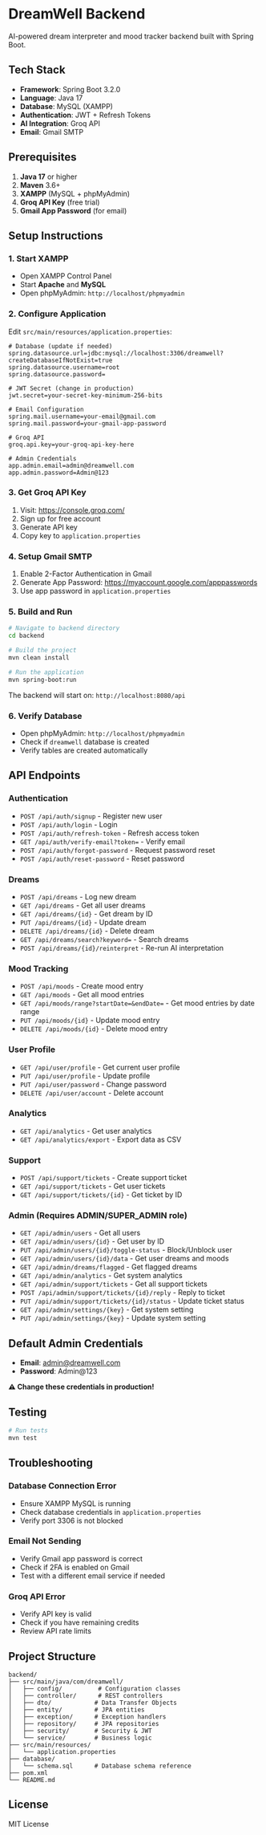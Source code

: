 # DreamWell Backend

AI-powered dream interpreter and mood tracker backend built with Spring Boot.

## Tech Stack

- **Framework**: Spring Boot 3.2.0
- **Language**: Java 17
- **Database**: MySQL (XAMPP)
- **Authentication**: JWT + Refresh Tokens
- **AI Integration**: Groq API
- **Email**: Gmail SMTP

## Prerequisites

1. **Java 17** or higher
2. **Maven** 3.6+
3. **XAMPP** (MySQL + phpMyAdmin)
4. **Groq API Key** (free trial)
5. **Gmail App Password** (for email)

## Setup Instructions

### 1. Start XAMPP

- Open XAMPP Control Panel
- Start **Apache** and **MySQL**
- Open phpMyAdmin: `http://localhost/phpmyadmin`

### 2. Configure Application

Edit `src/main/resources/application.properties`:

```properties
# Database (update if needed)
spring.datasource.url=jdbc:mysql://localhost:3306/dreamwell?createDatabaseIfNotExist=true
spring.datasource.username=root
spring.datasource.password=

# JWT Secret (change in production)
jwt.secret=your-secret-key-minimum-256-bits

# Email Configuration
spring.mail.username=your-email@gmail.com
spring.mail.password=your-gmail-app-password

# Groq API
groq.api.key=your-groq-api-key-here

# Admin Credentials
app.admin.email=admin@dreamwell.com
app.admin.password=Admin@123
```

### 3. Get Groq API Key

1. Visit: https://console.groq.com/
2. Sign up for free account
3. Generate API key
4. Copy key to `application.properties`

### 4. Setup Gmail SMTP

1. Enable 2-Factor Authentication in Gmail
2. Generate App Password: https://myaccount.google.com/apppasswords
3. Use app password in `application.properties`

### 5. Build and Run

```bash
# Navigate to backend directory
cd backend

# Build the project
mvn clean install

# Run the application
mvn spring-boot:run
```

The backend will start on: `http://localhost:8080/api`

### 6. Verify Database

- Open phpMyAdmin: `http://localhost/phpmyadmin`
- Check if `dreamwell` database is created
- Verify tables are created automatically

## API Endpoints

### Authentication
- `POST /api/auth/signup` - Register new user
- `POST /api/auth/login` - Login
- `POST /api/auth/refresh-token` - Refresh access token
- `GET /api/auth/verify-email?token=` - Verify email
- `POST /api/auth/forgot-password` - Request password reset
- `POST /api/auth/reset-password` - Reset password

### Dreams
- `POST /api/dreams` - Log new dream
- `GET /api/dreams` - Get all user dreams
- `GET /api/dreams/{id}` - Get dream by ID
- `PUT /api/dreams/{id}` - Update dream
- `DELETE /api/dreams/{id}` - Delete dream
- `GET /api/dreams/search?keyword=` - Search dreams
- `POST /api/dreams/{id}/reinterpret` - Re-run AI interpretation

### Mood Tracking
- `POST /api/moods` - Create mood entry
- `GET /api/moods` - Get all mood entries
- `GET /api/moods/range?startDate=&endDate=` - Get mood entries by date range
- `PUT /api/moods/{id}` - Update mood entry
- `DELETE /api/moods/{id}` - Delete mood entry

### User Profile
- `GET /api/user/profile` - Get current user profile
- `PUT /api/user/profile` - Update profile
- `PUT /api/user/password` - Change password
- `DELETE /api/user/account` - Delete account

### Analytics
- `GET /api/analytics` - Get user analytics
- `GET /api/analytics/export` - Export data as CSV

### Support
- `POST /api/support/tickets` - Create support ticket
- `GET /api/support/tickets` - Get user tickets
- `GET /api/support/tickets/{id}` - Get ticket by ID

### Admin (Requires ADMIN/SUPER_ADMIN role)
- `GET /api/admin/users` - Get all users
- `GET /api/admin/users/{id}` - Get user by ID
- `PUT /api/admin/users/{id}/toggle-status` - Block/Unblock user
- `GET /api/admin/users/{id}/data` - Get user dreams and moods
- `GET /api/admin/dreams/flagged` - Get flagged dreams
- `GET /api/admin/analytics` - Get system analytics
- `GET /api/admin/support/tickets` - Get all support tickets
- `POST /api/admin/support/tickets/{id}/reply` - Reply to ticket
- `PUT /api/admin/support/tickets/{id}/status` - Update ticket status
- `GET /api/admin/settings/{key}` - Get system setting
- `PUT /api/admin/settings/{key}` - Update system setting

## Default Admin Credentials

- **Email**: admin@dreamwell.com
- **Password**: Admin@123

**⚠️ Change these credentials in production!**

## Testing

```bash
# Run tests
mvn test
```

## Troubleshooting

### Database Connection Error
- Ensure XAMPP MySQL is running
- Check database credentials in `application.properties`
- Verify port 3306 is not blocked

### Email Not Sending
- Verify Gmail app password is correct
- Check if 2FA is enabled on Gmail
- Test with a different email service if needed

### Groq API Error
- Verify API key is valid
- Check if you have remaining credits
- Review API rate limits

## Project Structure

```
backend/
├── src/main/java/com/dreamwell/
│   ├── config/          # Configuration classes
│   ├── controller/      # REST controllers
│   ├── dto/            # Data Transfer Objects
│   ├── entity/         # JPA entities
│   ├── exception/      # Exception handlers
│   ├── repository/     # JPA repositories
│   ├── security/       # Security & JWT
│   └── service/        # Business logic
├── src/main/resources/
│   └── application.properties
├── database/
│   └── schema.sql      # Database schema reference
├── pom.xml
└── README.md
```

## License

MIT License

